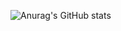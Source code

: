 ![Anurag's GitHub stats](https://github-readme-stats.vercel.app/api?username=MatheusCunha1&show_icons=true&theme=dracula)
